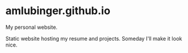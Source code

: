 # amlubinger.github.io
My personal website.

Static website hosting my resume and projects.
Someday I'll make it look nice.

